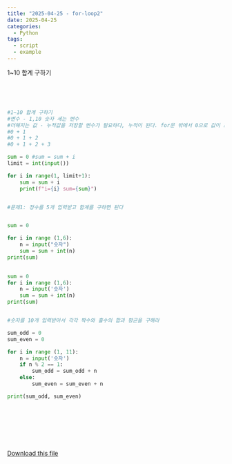```yaml
---
title: "2025-04-25 - for-loop2"
date: 2025-04-25
categories:
  - Python
tags:
  - script
  - example
---
```


1~10 합계 구하기

<div style="white-space: pre-wrap; word-break: break-word;">

```python

#1~10 합계 구하기 
#변수 - 1,10 숫자 세는 변수 
#더해지는 값 - 누적값을 저장할 변수가 필요하다, 누적이 된다. for문 밖에서 0으로 값이 초기화 되야한다 
#0 + 1 
#0 + 1 + 2
#0 + 1 + 2 + 3

sum = 0 #sum = sum + i 
limit = int(input()) 

for i in range(1, limit+1): 
    sum = sum + i
    print(f"i={i} sum={sum}")


#문제1: 정수를 5개 입력받고 함계를 구하면 된다 


sum = 0 

for i in range (1,6):
    n = input("숫자")
    sum = sum + int(n)
print(sum)

    
sum = 0 
for i in range (1,6):
    n = input('숫자')
    sum = sum + int(n)
print(sum)


#숫자를 10개 입력받아서 각각 짝수와 홀수의 합과 평균을 구해라 

sum_odd = 0 
sum_even = 0 

for i in range (1, 11):
    n = input('숫자')
    if n % 2 == 1:
        sum_odd = sum_odd + n
    else:
        sum_even = sum_even + n

print(sum_odd, sum_even)







```

</div>

[Download this file](/assets/files/for2.py)
